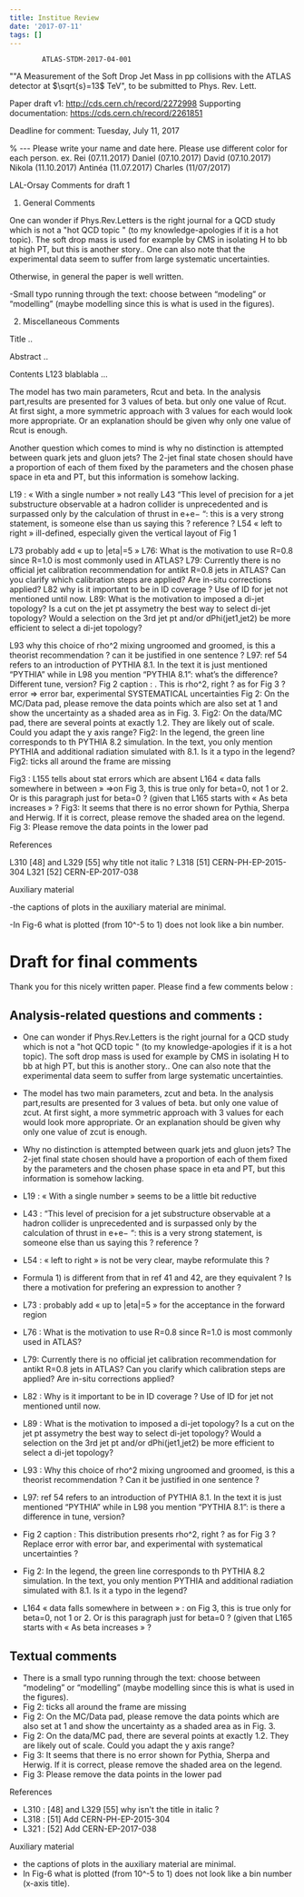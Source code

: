 ```yaml
---
title: Institue Review
date: '2017-07-11'
tags: []
---
```


            ATLAS-STDM-2017-04-001

""A Measurement of the Soft Drop Jet Mass in pp collisions with the ATLAS detector at $\sqrt{s}=13$ TeV", to be submitted to Phys. Rev. Lett.

Paper draft v1: http://cds.cern.ch/record/2272998
Supporting documentation: https://cds.cern.ch/record/2261851

Deadline for comment: Tuesday, July 11, 2017

% ---
Please write your name and date here. Please use different color for each person. 
ex. Rei (07.11.2017)
Daniel (07.10.2017)
David (07.10.2017)
Nikola (11.10.2017)
Antinéa (11.07.2017)
Charles (11/07/2017)

LAL-Orsay Comments for draft 1

1) General Comments            


 One can wonder if Phys.Rev.Letters is the right journal for a QCD study which
is not a "hot QCD topic " (to my knowledge-apologies if it is a hot topic). The soft drop mass is used for example by CMS in isolating H to bb at high PT, but this is another story.. One can also note that the experimental data seem to suffer from large systematic uncertainties.

 Otherwise, in general the paper is well written.

-Small typo running through the text: choose between “modeling” or “modelling” (maybe modelling since this is what is used in the figures).

2) Miscellaneous Comments

Title
..

Abstract 
..
                
Contents
L123 blablabla ...


 The model has two main parameters, Rcut and beta. In the analysis part,results are presented for 3 values of beta. but only one value of Rcut. At first sight, a more symmetric approach with 3 values for each would look more appropriate. Or an explanation should be given why only one value of Rcut is enough.

  Another question which comes to mind is why no distinction is attempted between quark jets and gluon jets?
 The 2-jet final state chosen should have a proportion of each of them fixed by the parameters and the chosen phase space in eta and PT, but this information is somehow lacking.

L19 : « With a single number » not really
L43 “This level of precision for a jet substructure observable at  a hadron collider is unprecedented and is surpassed only by the calculation of thrust in e+e− “: this is a very strong statement, is someone else than us saying this ? reference ? 
L54 « left to right » ill-defined, especially given the vertical layout of Fig 1

L73 probably add « up to |eta|=5 »
L76: What is the motivation to use R=0.8 since R=1.0 is most commonly used in ATLAS?
L79: Currently there is no official jet calibration recommendation for antikt R=0.8 jets in ATLAS? Can you clarify which calibration steps are applied? Are in-situ corrections applied?
L82 why is it important to be in ID coverage ? Use of ID for jet not mentioned until now.
L89: What is the motivation to imposed a di-jet topology? Is a cut on the jet pt assymetry the best way to select di-jet topology? Would a selection on the 3rd jet pt and/or dPhi(jet1,jet2) be more efficient to select a di-jet topology?

L93 why this choice of rho^2 mixing ungroomed and groomed, is this a theorist recommendation ? can it be justified in one sentence ? 
L97: ref 54 refers to an introduction of PYTHIA 8.1. In the text it is just mentioned “PYTHIA” while in L98 you mention “PYTHIA 8.1”: what’s the difference? Different tune, version?
Fig 2 caption : . This is rho^2, right ? as for Fig 3 ? error => error bar, experimental SYSTEMATICAL uncertainties
Fig 2: On the MC/Data pad, please remove the data points which are also set at 1 and show the uncertainty as a shaded area as in Fig. 3.
Fig2: On the data/MC pad, there are several points at exactly 1.2. They are likely out of scale. Could you adapt the y axis range?
Fig2: In the legend, the green line corresponds to th PYTHIA 8.2 simulation. In the text, you only mention PYTHIA and additional radiation simulated with 8.1. Is it a typo in the legend?
Fig2: ticks all around the frame are missing

Fig3 : L155 tells about stat errors which are absent
L164 « data falls somewhere in between » =>on Fig 3, this is true only for beta=0, not 1 or 2. Or is this paragraph just for beta=0 ? (given that L165 starts with « As beta increases » ?
Fig3: It seems that there is no error shown for Pythia, Sherpa and Herwig. If it is correct, please remove the shaded area on the legend.
Fig 3: Please remove the data points in the lower pad




References


L310 [48] and L329 [55] why title not italic ?
L318 [51] CERN-PH-EP-2015-304
L321 [52] CERN-EP-2017-038

Auxiliary material




  -the captions of plots in the auxiliary material are minimal.

  -In Fig-6 what is plotted (from 10^-5 to 1) does not look like a bin number.  


# Draft for final comments

Thank you for this nicely written paper. Please find a few comments below :

## Analysis-related questions and comments :

- One can wonder if Phys.Rev.Letters is the right journal for a QCD study which
is not a "hot QCD topic " (to my knowledge-apologies if it is a hot topic). The soft drop mass is used for example by CMS in isolating H to bb at high PT, but this is another story.. One can also note that the experimental data seem to suffer from large systematic uncertainties.
- The model has two main parameters, zcut and beta. In the analysis part,results are presented for 3 values of beta. but only one value of zcut. At first sight, a more symmetric approach with 3 values for each would look more appropriate. Or an explanation should be given why only one value of zcut is enough.
- Why no distinction is attempted between quark jets and gluon jets? The 2-jet final state chosen should have a proportion of each of them fixed by the parameters and the chosen phase space in eta and PT, but this information is somehow lacking.

- L19 : « With a single number » seems to be a little bit reductive
- L43 : “This level of precision for a jet substructure observable at  a hadron collider is unprecedented and is surpassed only by the calculation of thrust in e+e− “: this is a very strong statement, is someone else than us saying this ? reference ? 
- L54 : « left to right » is not be very clear, maybe reformulate this ?
- Formula 1) is different from that in ref 41 and 42, are they equivalent ? Is there a motivation for prefering an expression to another ?
- L73 : probably add « up to |eta|=5 » for the acceptance in the forward region
- L76 : What is the motivation to use R=0.8 since R=1.0 is most commonly used in ATLAS?
- L79: Currently there is no official jet calibration recommendation for antikt R=0.8 jets in ATLAS? Can you clarify which calibration steps are applied? Are in-situ corrections applied?
- L82 : Why is it important to be in ID coverage ? Use of ID for jet not mentioned until now.
- L89 : What is the motivation to imposed a di-jet topology? Is a cut on the jet pt assymetry the best way to select di-jet topology? Would a selection on the 3rd jet pt and/or dPhi(jet1,jet2) be more efficient to select a di-jet topology?
- L93 : Why this choice of rho^2 mixing ungroomed and groomed, is this a theorist recommendation ? Can it be justified in one sentence ? 
- L97: ref 54 refers to an introduction of PYTHIA 8.1. In the text it is just mentioned “PYTHIA” while in L98 you mention “PYTHIA 8.1”: is there a difference in tune, version?
- Fig 2 caption : This distribution presents rho^2, right ? as for Fig 3 ? Replace error with error bar, and experimental with systematical uncertainties ?
- Fig 2: In the legend, the green line corresponds to th PYTHIA 8.2 simulation. In the text, you only mention PYTHIA and additional radiation simulated with 8.1. Is it a typo in the legend?
- L164 « data falls somewhere in between » : on Fig 3, this is true only for beta=0, not 1 or 2. Or is this paragraph just for beta=0 ? (given that L165 starts with « As beta increases » ?

## Textual comments

- There is a small typo running through the text: choose between “modeling” or “modelling” (maybe modelling since this is what is used in the figures).
- Fig 2: ticks all around the frame are missing
- Fig 2: On the MC/Data pad, please remove the data points which are also set at 1 and show the uncertainty as a shaded area as in Fig. 3.
- Fig 2: On the data/MC pad, there are several points at exactly 1.2. They are likely out of scale. Could you adapt the y axis range?
- Fig 3: It seems that there is no error shown for Pythia, Sherpa and Herwig. If it is correct, please remove the shaded area on the legend.
- Fig 3: Please remove the data points in the lower pad

References

- L310 : [48] and L329 [55] why isn't the title in italic ?
- L318 : [51] Add CERN-PH-EP-2015-304
- L321 : [52] Add CERN-EP-2017-038

Auxiliary material

- the captions of plots in the auxiliary material are minimal.
- In Fig-6 what is plotted (from 10^-5 to 1) does not look like a bin number (x-axis title).  



